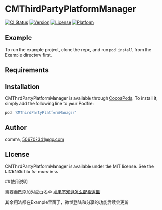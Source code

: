 # CMThirdPartyPlatformManager

[![CI Status](http://img.shields.io/travis/comma/CMThirdPartyPlatformManager.svg?style=flat)](https://travis-ci.org/comma/CMThirdPartyPlatformManager)
[![Version](https://img.shields.io/cocoapods/v/CMThirdPartyPlatformManager.svg?style=flat)](http://cocoapods.org/pods/CMThirdPartyPlatformManager)
[![License](https://img.shields.io/cocoapods/l/CMThirdPartyPlatformManager.svg?style=flat)](http://cocoapods.org/pods/CMThirdPartyPlatformManager)
[![Platform](https://img.shields.io/cocoapods/p/CMThirdPartyPlatformManager.svg?style=flat)](http://cocoapods.org/pods/CMThirdPartyPlatformManager)

## Example

To run the example project, clone the repo, and run `pod install` from the Example directory first.

## Requirements

## Installation

CMThirdPartyPlatformManager is available through [CocoaPods](http://cocoapods.org). To install
it, simply add the following line to your Podfile:

```ruby
pod 'CMThirdPartyPlatformManager'
```

## Author

comma, 506702341@qq.com

## License

CMThirdPartyPlatformManager is available under the MIT license. See the LICENSE file for more info.

##使用说明

需要自己添加对应白名单 [如果不知道怎么配看这里](https://www.jianshu.com/p/f974f4cbba18)

其余用法都在Example里面了，微博登陆和分享的功能后续会更新
